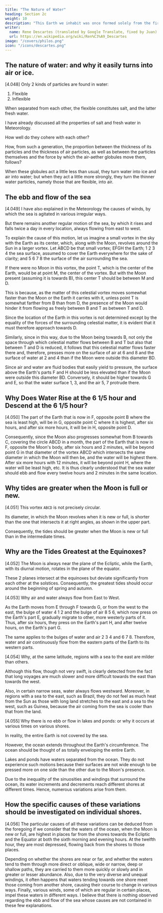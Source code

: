 ```yaml
---
title: "The Nature of Water"
heading: Section 2c
weight: 10
description: "This Earth we inhabit was once formed solely from the fire-aether, like the Sun, although much smaller"
writer:
  name: Rene Descartes (translated by Google Translate, fixed by Juan)
  url: https://en.wikipedia.org/wiki/Ren%C3%A9_Descartes
image: "/covers/philos.png"
icon: "/icons/descartes.png"
---
```



## The nature of water: and why it easily turns into air or ice.

[4.048] Only 2 kinds of particles are found in water:

1. Flexible
2. Inflexible

When separated from each other, the flexible constitutes salt, and the latter fresh water. 


I have already discussed all the properties of salt and fresh water in Meteorology. 

How well do they cohere with each other?

How, from such a generation, the proportion between the thickness of its particles and the thickness of air particles, as well as between the particles themselves and the force by which the air-aether globules move them, follows? 

When these globules act a little less than usual, they turn water into ice and air into water; but when they act a little more strongly, they turn the thinner water particles, namely those that are flexible, into air.

## The ebb and flow of the sea

[4.049] I have also explained in the Meteorology the causes of winds, by which the sea is agitated in various irregular ways.

But there remains another regular motion of the sea, by which it rises and falls twice a day in every location, always flowing from east to west. 

To explain the cause of this motion, let us imagine a small vortex in the sky with the Earth as its center, which, along with the Moon, revolves around the Sun in a larger vortex. Let ABCD be that small vortex; EFGH the Earth; 1 2 3 4 the sea surface, assumed to cover the Earth everywhere for the sake of clarity; and 5 6 7 8 the surface of the air surrounding the sea.

If there were no Moon in this vortex, the point T, which is the center of the Earth, would be at point M, the center of the vortex. But with the Moon present (assuming it is towards B), this center T should be between M and D. 

This is because, as the matter of this celestial vortex moves somewhat faster than the Moon or the Earth it carries with it, unless point T is somewhat farther from B than from D, the presence of the Moon would hinder it from flowing as freely between B and T as between T and D.

Since the location of the Earth in this vortex is not determined except by the equality of the forces of the surrounding celestial matter, it is evident that it must therefore approach towards D.

Similarly, since in this way, due to the Moon being towards B, not only the space through which celestial matter flows between B and T but also that between T and D is reduced, it follows that this celestial matter flows faster there and, therefore, presses more on the surface of air at 6 and 8 and the surface of water at 2 and 4 than if the Moon were outside this diameter BD.

Since air and water are fluid bodies that easily yield to pressure, the surface above the Earth's parts F and H should be less elevated than if the Moon were outside this diameter BD. Conversely, it should be higher towards G and E, so that the water surface 1, 3, and the air 5, 7 protrude there.

## Why Does Water Rise at the 6 1/5 hour and Descend at the 6 1/5 hour?

[4.050] The part of the Earth that is now in F, opposite point B where the sea is least high, will be in G, opposite point C where it is highest, after six hours, and after six more hours, it will be in H, opposite point D. 

Consequently, since the Moon also progresses somewhat from B towards C, covering the circle ABCD in a month, the part of the Earth that is now in F, opposite the Moon's body, after six hours and 2 minutes, will be beyond point G in that diameter of the vortex ABCD which intersects the same diameter in which the Moon will then be, and the water will be highest there. After six more hours with 12 minutes, it will be beyond point H, where the water will be least high, etc. It is thus clearly understood that the sea water should ebb and flow every twelve hours and 2 minutes in the same location.


## Why tides are greater when the Moon is full or new.

[4.051] This vortex `ABCD` is not precisely circular. 

Its diameter, in which the Moon revolves when it is new or full, is shorter than the one that intersects it at right angles, as shown in the upper part.

Consequently, the tides should be greater when the Moon is new or full than in the intermediate times.



## Why are the Tides Greatest at the Equinoxes?

[4.052] The Moon is always near the plane of the Ecliptic, while the Earth, with its diurnal motion, rotates in the plane of the equator. 

These 2 planes intersect at the equinoxes but deviate significantly from each other at the solstices. Consequently, the greatest tides should occur around the beginning of spring and autumn.


[4.053] Why air and water always flow from East to West.

As the Earth moves from E through F towards G, or from the west to the east, the bulge of water 4 1 2 and the bulge of air 8 5 6, which now press on the Earth's part E, gradually migrate to other, more westerly parts of it. Thus, after six hours, they press on the Earth's part H, and after twelve hours, on the Earth's part G.

The same applies to the bulges of water and air 2 3 4 and 6 7 8. Therefore, water and air continuously flow from the eastern parts of the Earth to its western parts.


[4.054] Why, at the same latitude, regions with a sea to the east are milder than others.

Although this flow, though not very swift, is clearly detected from the fact that long voyages are much slower and more difficult towards the east than towards the west. 

Also, in certain narrow seas, water always flows westward. Moreover, in regions with a sea to the east, such as Brazil, they do not feel as much heat from the Sun as those with long land stretches to the east and a sea to the west, such as Guinea, because the air coming from the sea is cooler than that from the land.


[4.055] Why there is no ebb or flow in lakes and ponds: or why it occurs at various times on various shores.

In reality, the entire Earth is not covered by the sea. 

However, the ocean extends throughout the Earth's circumference. The ocean should be thought of as totally enveloping the entire Earth.

Lakes and ponds have waters separated from the ocean. They do not experience such motions because their surfaces are not wide enough to be pressed more on one side than the other due to the Moon's presence.

Due to the inequality of the sinuosities and windings that surround the ocean, its water increments and decrements reach different shores at different times. Hence, numerous variations arise from them.


## How the specific causes of these variations should be investigated on individual shores.

[4.056] The particular causes of all these variations can be deduced from the foregoing if we consider that the waters of the ocean, when the Moon is new or full, are highest in places far from the shores towards the Ecliptic and the Equator at both the sixth morning and evening hours. At the twelfth hour, they are most depressed, flowing back from the shores to those places. 

Depending on whether the shores are near or far, and whether the waters tend to them through more direct or oblique, wide or narrow, deep or shallow paths, they are carried to them more quickly or slowly and in greater or lesser abundance. Also, due to the very diverse and unequal windings, it often happens that waters tending towards one shore meet those coming from another shore, causing their course to change in various ways. Finally, various winds, some of which are regular in certain places, impel these waters in different ways. I believe that there is nothing observed regarding the ebb and flow of the sea whose causes are not contained in these few explanations.
